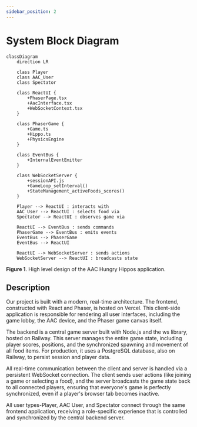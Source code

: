 ```yaml
---
sidebar_position: 2
---
```


# System Block Diagram

```mermaid
classDiagram
    direction LR

    class Player
    class AAC_User
    class Spectator

    class ReactUI {
        +PhaserPage.tsx
        +AacInterface.tsx
        +WebSocketContext.tsx
    }

    class PhaserGame {
        +Game.ts
        +Hippo.ts
        +PhysicsEngine
    }

    class EventBus {
        +InternalEventEmitter
    }

    class WebSocketServer {
        +sessionAPI.js
        +GameLoop_setInterval()
        +StateManagement_activeFoods_scores()
    }

    Player --> ReactUI : interacts with
    AAC_User --> ReactUI : selects food via
    Spectator --> ReactUI : observes game via

    ReactUI --> EventBus : sends commands
    PhaserGame --> EventBus : emits events
    EventBus --> PhaserGame
    EventBus --> ReactUI

    ReactUI --> WebSocketServer : sends actions
    WebSocketServer --> ReactUI : broadcasts state

```

**Figure 1**. High level design of the AAC Hungry Hippos application.

## Description

Our project is built with a modern, real-time architecture. The frontend, constructed with React and Phaser, is hosted on Vercel. This client-side application is responsible for rendering all user interfaces, including the game lobby, the AAC device, and the Phaser game canvas itself.

The backend is a central game server built with Node.js and the ws library, hosted on Railway. This server manages the entire game state, including player scores, positions, and the synchronized spawning and movement of all food items. For production, it uses a PostgreSQL database, also on Railway, to persist session and player data.

All real-time communication between the client and server is handled via a persistent WebSocket connection. The client sends user actions (like joining a game or selecting a food), and the server broadcasts the game state back to all connected players, ensuring that everyone's game is perfectly synchronized, even if a player's browser tab becomes inactive.

All user types-Player, AAC User, and Spectator connect through the same frontend application, receiving a role-specific experience that is controlled and synchronized by the central backend server.